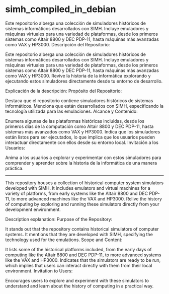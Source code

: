 # simh_compiled_in_debian
Este repositorio alberga una colección de simuladores históricos de sistemas informáticos desarrollados con SIMH. Incluye emuladores y máquinas virtuales para una variedad de plataformas, desde los primeros sistemas como Altair 8800 y DEC PDP-11, hasta máquinas más avanzadas como VAX y HP3000.
Descripción del Repositorio:

Este repositorio alberga una colección de simuladores históricos de sistemas informáticos desarrollados con SIMH. Incluye emuladores y máquinas virtuales para una variedad de plataformas, desde los primeros sistemas como Altair 8800 y DEC PDP-11, hasta máquinas más avanzadas como VAX y HP3000. Revive la historia de la informática explorando y ejecutando estos simuladores directamente desde tu entorno de desarrollo.

Explicación de la descripción:
Propósito del Repositorio:

Destaca que el repositorio contiene simuladores históricos de sistemas informáticos.
Menciona que están desarrollados con SIMH, especificando la tecnología utilizada para las emulaciones.
Alcance y Contenido:

Enumera algunas de las plataformas históricas incluidas, desde los primeros días de la computación como Altair 8800 y DEC PDP-11, hasta sistemas más avanzados como VAX y HP3000.
Indica que los simuladores están listos para ser ejecutados, lo que implica que los usuarios pueden interactuar directamente con ellos desde su entorno local.
Invitación a los Usuarios:

Anima a los usuarios a explorar y experimentar con estos simuladores para comprender y aprender sobre la historia de la informática de una manera práctica.

-----------------------------------------------------------

This repository houses a collection of historical computer system simulators developed with SIMH. It includes emulators and virtual machines for a variety of platforms, from early systems like the Altair 8800 and DEC PDP-11, to more advanced machines like the VAX and HP3000. Relive the history of computing by exploring and running these simulators directly from your development environment.

Description explanation:
Purpose of the Repository:

It stands out that the repository contains historical simulators of computer systems.
It mentions that they are developed with SIMH, specifying the technology used for the emulations.
Scope and Content:

It lists some of the historical platforms included, from the early days of computing like the Altair 8800 and DEC PDP-11, to more advanced systems like the VAX and HP3000.
Indicates that the simulators are ready to be run, which implies that users can interact directly with them from their local environment.
Invitation to Users:

Encourages users to explore and experiment with these simulators to understand and learn about the history of computing in a practical way.
